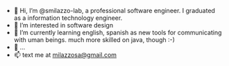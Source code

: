 - 👋 Hi, I’m @smilazzo-lab, a professional software engineer. I graduated as a information technology engineer.
- 👀 I’m interested in software design
- 🌱 I’m currently learning english, spanish as new tools for communicating with uman beings. much more skilled on java, though :-)
- 💞️ ...
- 📫 text me at milazzosa@gmail.com 

<!---
smilazzo-lab/smilazzo-lab is a ✨ special ✨ repository because its `README.md` (this file) appears on your GitHub profile.
You can click the Preview link to take a look at your changes.
--->
